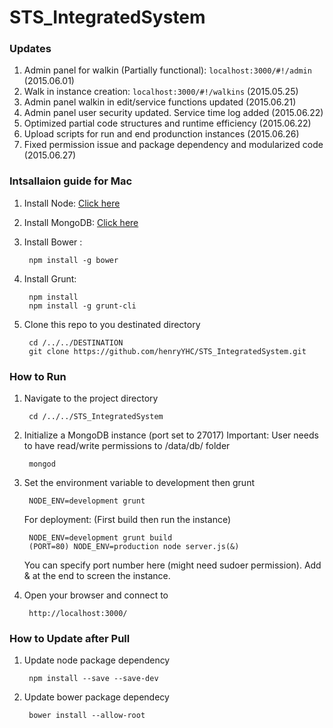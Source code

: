 # STS_IntegratedSystem
### Updates
1. Admin panel for walkin (Partially functional): `localhost:3000/#!/admin` (2015.06.01)
2. Walk in instance creation: `localhost:3000/#!/walkins` (2015.05.25)
3. Admin panel walkin in edit/service functions updated (2015.06.21)
4. Admin panel user security updated. Service time log added (2015.06.22)
5. Optimized partial code structures and runtime efficiency (2015.06.22)
6. Upload scripts for run and end produnction instances (2015.06.26)
7. Fixed permission issue and package dependency and modularized code (2015.06.27)

### Intsallaion guide for Mac
1. Install Node: [Click here](https://nodejs.org/download/)
2. Install MongoDB: [Click here](http://www.mongodb.org/downloads) 
3. Install Bower :

		npm install -g bower

4. Install Grunt:
		
		npm install
		npm install -g grunt-cli
		
5. Clone this repo to you destinated directory

		cd /../../DESTINATION
		git clone https://github.com/henryYHC/STS_IntegratedSystem.git
		
### How to Run
1. Navigate to the project directory

		cd /../../STS_IntegratedSystem
		
2. Initialize a MongoDB instance (port set to 27017) 
   Important: User needs to have read/write permissions to /data/db/ folder

		mongod
	
3. Set the environment variable to development then grunt

		NODE_ENV=development grunt
		
	For deployment: (First build then run the instance)
		
		NODE_ENV=development grunt build
		(PORT=80) NODE_ENV=production node server.js(&)
	
	You can specify port number here (might need sudoer permission). Add & at the end to screen the instance.
		
4. Open your browser and connect to 

		http://localhost:3000/
		
### How to Update after Pull
1. Update node package dependency
		
		npm install --save --save-dev
		
2. Update bower package dependecy

		bower install --allow-root
